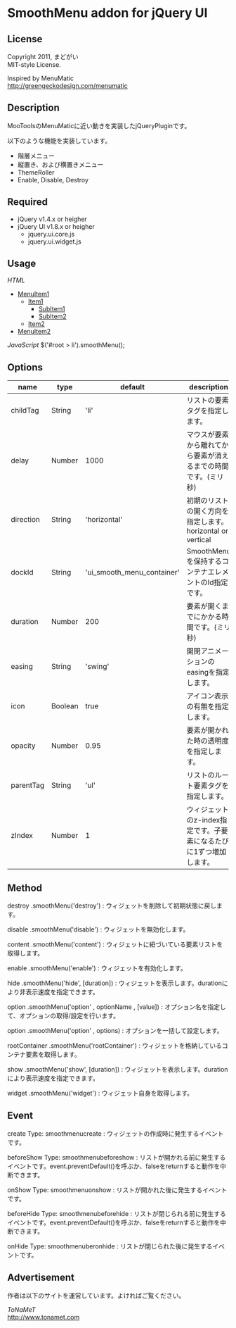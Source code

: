 ﻿SmoothMenu addon for jQuery UI
===

License
---

Copyright 2011, まどがい  
MIT-style License.

Inspired by MenuMatic  
<http://greengeckodesign.com/menumatic>

Description
---

MooToolsのMenuMaticに近い動きを実装したjQueryPluginです。

以下のような機能を実装しています。

* 階層メニュー
* 縦置き、および横置きメニュー
* ThemeRoller
* Enable, Disable, Destroy

Required
---

* jQuery v1.4.x or heigher
* jQuery UI v1.8.x or heigher
	* jquery.ui.core.js
	* jquery.ui.widget.js

Usage
---

*HTML*
	<ul id="root">
		<li>
			<a href="#">MenuItem1</a>
			<ul>
				<li>
					<a href="#">Item1</a>
					<ul>
						<li><a href="#">SubItem1</a></li>
						<li><a href="#">SubItem2</a></li>
					</ul>
				</li>
				<li><a href="#">Item2</a></li>
			</ul>
		</li>
		<li><a href="#">MenuItem2</a></li>
	</ul>

*JavaScript*
	$('#root > li').smoothMenu();

Options
---

name|type|default|description
---|---|---|---
childTag|String|'li'|リストの要素タグを指定します。
delay|Number|1000|マウスが要素から離れてから要素が消えるまでの時間です。(ミリ秒)
direction|String|'horizontal'|初期のリストの開く方向を指定します。horizontal or vertical
dockId|String|'ui_smooth_menu_container'|SmoothMenuを保持するコンテナエレメントのId指定です。
duration|Number|200|要素が開くまでにかかる時間です。(ミリ秒)
easing|String|'swing'|開閉アニメーションのeasingを指定します。
icon|Boolean|true|アイコン表示の有無を指定します。
opacity|Number|0.95|要素が開かれた時の透明度を指定します。
parentTag|String|'ul'|リストのルート要素タグを指定します。
zIndex|Number|1|ウィジェットのz-index指定です。子要素になるたびに1ずつ増加します。

Method
---

destroy	.smoothMenu('destroy')
: ウィジェットを削除して初期状態に戻します。

disable	.smoothMenu('disable')
: ウィジェットを無効化します。

content .smoothMenu('content')
: ウィジェットに紐づいている要素リストを取得します。

enable	.smoothMenu('enable')
: ウィジェットを有効化します。

hide .smoothMenu('hide', [duration])
: ウィジェットを表示します。durationにより非表示速度を指定できます。

option	.smoothMenu('option' , optionName , [value])
: オプション名を指定して、オプションの取得/設定を行います。

option	.smoothMenu('option' , options)
: オプションを一括して設定します。

rootContainer .smoothMenu('rootContainer')
: ウィジェットを格納しているコンテナ要素を取得します。

show .smoothMenu('show', [duration])
: ウィジェットを表示します。durationにより表示速度を指定できます。

widget .smoothMenu('widget')
: ウィジェット自身を取得します。


Event
---
create Type: smoothmenucreate
: ウィジェットの作成時に発生するイベントです。

beforeShow Type: smoothmenubeforeshow
: リストが開かれる前に発生するイベントです。event.preventDefault()を呼ぶか、falseをreturnすると動作を中断できます。

onShow Type: smoothmenuonshow
: リストが開かれた後に発生するイベントです。

beforeHide Type: smoothmenubeforehide
: リストが閉じられる前に発生するイベントです。event.preventDefault()を呼ぶか、falseをreturnすると動作を中断できます。

onHide Type: smoothmenuberonhide
: リストが閉じられた後に発生するイベントです。



Advertisement
---

作者は以下のサイトを運営しています。よければご覧ください。

*ToNaMeT*  
<http://www.tonamet.com>
